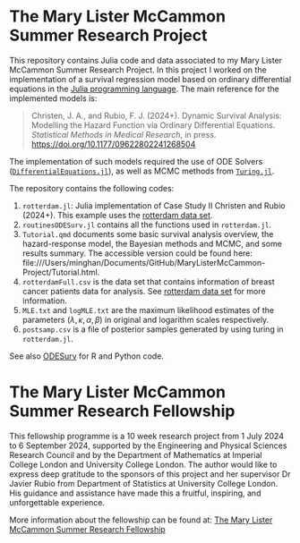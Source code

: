 # The Mary Lister McCammon Summer Research Project

This repository contains Julia code and data associated to my Mary Lister McCammon Summer Research Project. In this project I worked on the implementation of a survival regression model based on ordinary differential equations in the [Julia programming language](https://julialang.org/). The main reference for the implemented models is:

> Christen, J. A., and Rubio, F. J. (2024+). Dynamic Survival Analysis: Modelling the Hazard Function via Ordinary Differential Equations. *Statistical Methods in Medical Research*, in press. https://doi.org/10.1177/09622802241268504

The implementation of such models required the use of ODE Solvers ([`DifferentialEquations.jl`](https://docs.sciml.ai/DiffEqDocs/stable/)), as well as MCMC methods from [`Turing.jl`](https://github.com/TuringLang/Turing.jl).

The repository contains the following codes:

1. `rotterdam.jl`: Julia implementation of Case Study II Christen and Rubio (2024+). This example uses the [rotterdam data set](https://rdrr.io/cran/survival/man/rotterdam.html).
2. `routinesODESurv.jl` contains all the functions used in `rotterdam.jl`.
3. `Tutorial.qmd` documents some basic survival analysis overview, the hazard-response model, the Bayesian methods and MCMC, and some results summary. The accessible version could be found here: file:///Users/minghan/Documents/GitHub/MaryListerMcCammon-Project/Tutorial.html.
4. `rotterdamFull.csv` is the data set that contains information of breast cancer patients data for analysis. See [rotterdam data set](https://rdrr.io/cran/survival/man/rotterdam.html) for more information.
5. `MLE.txt` and `logMLE.txt` are the maximum likelihood estimates of the parameters ($\lambda, \kappa, \alpha, \beta$) in original and logarithm scales respectively.
6. `postsamp.csv` is a file of posterior samples generated by using turing in `rotterdam.jl`.

See also [ODESurv](https://github.com/FJRubio67/ODESurv) for R and Python code.

# The Mary Lister McCammon Summer Research Fellowship

This fellowship programme is a 10 week research project from 1 July 2024 to 6 September 2024, supported by the Engineering and Physical Sciences Research Council and by the Department of Mathematics at Imperial College London and University College London. The author would like to express deep gratitude to the sponsors of this project and her supervisor Dr Javier Rubio from Department of Statistics at University College London. His guidance and assistance have made this a fruitful, inspiring, and unforgettable experience.

More information about the fellowship can be found at: [The Mary Lister McCammon Summer Research Fellowship
](https://www.imperial.ac.uk/mathematics/postgraduate/the-mary-lister-mccammon-summer-research-fellowship/)

